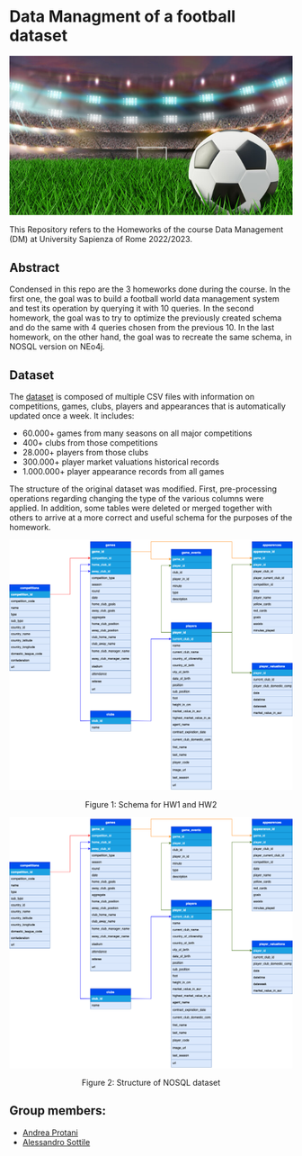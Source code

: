 # Data Managment of a football dataset

<div style="text-align:center">
 <p align="center">
  <img src='img/calcio.jpg'/>
  
  </p>
  <p align="center">
  </p>
</div>

This Repository refers to the Homeworks of the course Data Management (DM) at University Sapienza of Rome 2022/2023.

## Abstract
Condensed in this repo are the 3 homeworks done during the course. 
In the first one, the goal was to build a football world data management system and test its operation by querying it with 10 queries.  In the second homework, the goal was to try to optimize the previously created schema and do the same with 4 queries chosen from the previous 10. In the last homework, on the other hand, the goal was to recreate the same schema, in NOSQL version on NEo4j.  


## Dataset
The [dataset](https://www.kaggle.com/datasets/davidcariboo/player-scores) is composed of multiple CSV files with information on competitions, games, clubs, players and appearances that is automatically updated once a week. It includes:

- 60.000+ games from many seasons on all major competitions
- 400+ clubs from those competitions
- 28.000+ players from those clubs
- 300.000+ player market valuations historical records
- 1.000.000+ player appearance records from all games

The structure of the original dataset was modified. First, pre-processing operations regarding changing the type of the various columns were applied. In addition, some tables were deleted or merged together with others to arrive at a more correct and useful schema for the purposes of the homework.

<div style="text-align:center">
 <p align="center">
  <img src='img/Schema.png'/>
  
  </p>
  <p align="center">
   Figure 1: Schema for HW1 and HW2
  </p>
</div>

<div style="text-align:center">
 <p align="center">
  <img src='img/Schema.png'/>
  
  </p>
  <p align="center">
   Figure 2: Structure of NOSQL dataset
  </p>
</div>




## Group members:
* [Andrea Protani](https://github.com/Prot10)
* [Alessandro Sottile](https://github.com/Sottix99)
